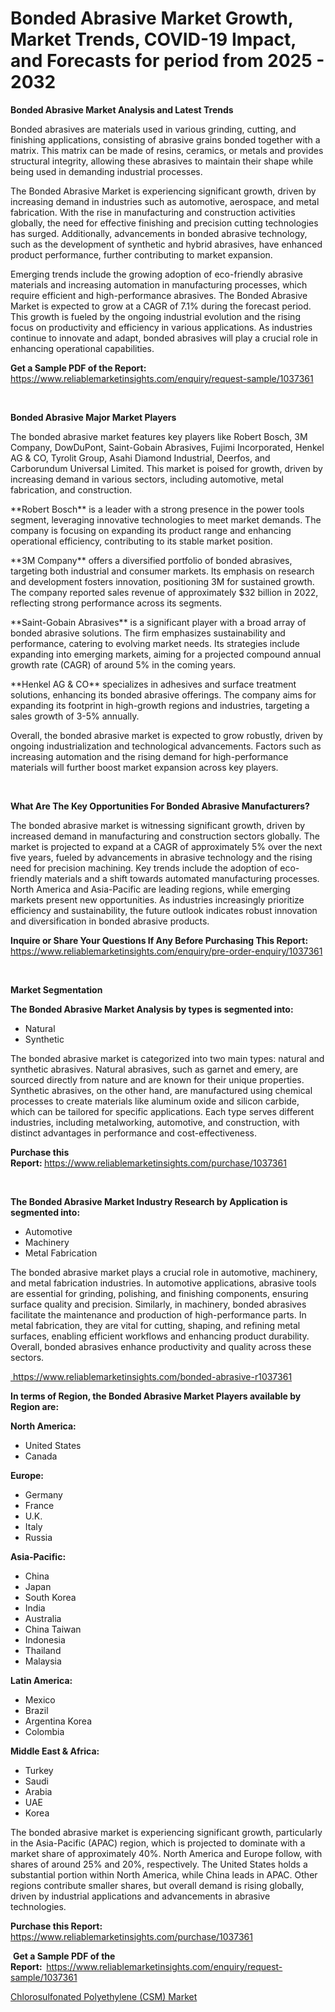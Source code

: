 <p><h1>Bonded Abrasive Market Growth, Market Trends, COVID-19 Impact, and Forecasts for period from 2025 - 2032</h1></p><p><strong>Bonded Abrasive Market Analysis and Latest Trends</strong></p>
<p><p>Bonded abrasives are materials used in various grinding, cutting, and finishing applications, consisting of abrasive grains bonded together with a matrix. This matrix can be made of resins, ceramics, or metals and provides structural integrity, allowing these abrasives to maintain their shape while being used in demanding industrial processes. </p><p>The Bonded Abrasive Market is experiencing significant growth, driven by increasing demand in industries such as automotive, aerospace, and metal fabrication. With the rise in manufacturing and construction activities globally, the need for effective finishing and precision cutting technologies has surged. Additionally, advancements in bonded abrasive technology, such as the development of synthetic and hybrid abrasives, have enhanced product performance, further contributing to market expansion.</p><p>Emerging trends include the growing adoption of eco-friendly abrasive materials and increasing automation in manufacturing processes, which require efficient and high-performance abrasives. The Bonded Abrasive Market is expected to grow at a CAGR of 7.1% during the forecast period. This growth is fueled by the ongoing industrial evolution and the rising focus on productivity and efficiency in various applications. As industries continue to innovate and adapt, bonded abrasives will play a crucial role in enhancing operational capabilities.</p></p>
<p><strong>Get a Sample PDF of the Report:&nbsp;</strong> <a href="https://www.reliablemarketinsights.com/enquiry/request-sample/1037361?utm_campaign=2183&utm_medium=2&utm_source=Github&utm_content=ia&utm_term=21032025&utm_id=bonded-abrasive">https://www.reliablemarketinsights.com/enquiry/request-sample/1037361</a></p>
<p>&nbsp;</p>
<p><strong>Bonded Abrasive Major Market Players</strong></p>
<p><p>The bonded abrasive market features key players like Robert Bosch, 3M Company, DowDuPont, Saint-Gobain Abrasives, Fujimi Incorporated, Henkel AG & CO, Tyrolit Group, Asahi Diamond Industrial, Deerfos, and Carborundum Universal Limited. This market is poised for growth, driven by increasing demand in various sectors, including automotive, metal fabrication, and construction.</p><p>**Robert Bosch** is a leader with a strong presence in the power tools segment, leveraging innovative technologies to meet market demands. The company is focusing on expanding its product range and enhancing operational efficiency, contributing to its stable market position. </p><p>**3M Company** offers a diversified portfolio of bonded abrasives, targeting both industrial and consumer markets. Its emphasis on research and development fosters innovation, positioning 3M for sustained growth. The company reported sales revenue of approximately $32 billion in 2022, reflecting strong performance across its segments.</p><p>**Saint-Gobain Abrasives** is a significant player with a broad array of bonded abrasive solutions. The firm emphasizes sustainability and performance, catering to evolving market needs. Its strategies include expanding into emerging markets, aiming for a projected compound annual growth rate (CAGR) of around 5% in the coming years.</p><p>**Henkel AG & CO** specializes in adhesives and surface treatment solutions, enhancing its bonded abrasive offerings. The company aims for expanding its footprint in high-growth regions and industries, targeting a sales growth of 3-5% annually.</p><p>Overall, the bonded abrasive market is expected to grow robustly, driven by ongoing industrialization and technological advancements. Factors such as increasing automation and the rising demand for high-performance materials will further boost market expansion across key players.</p></p>
<p>&nbsp;</p>
<p><strong>What Are The Key Opportunities For Bonded Abrasive Manufacturers?</strong></p>
<p><p>The bonded abrasive market is witnessing significant growth, driven by increased demand in manufacturing and construction sectors globally. The market is projected to expand at a CAGR of approximately 5% over the next five years, fueled by advancements in abrasive technology and the rising need for precision machining. Key trends include the adoption of eco-friendly materials and a shift towards automated manufacturing processes. North America and Asia-Pacific are leading regions, while emerging markets present new opportunities. As industries increasingly prioritize efficiency and sustainability, the future outlook indicates robust innovation and diversification in bonded abrasive products.</p></p>
<p><strong>Inquire or Share Your Questions If Any Before Purchasing This Report:</strong> <a href="https://www.reliablemarketinsights.com/enquiry/pre-order-enquiry/1037361?utm_campaign=2183&utm_medium=2&utm_source=Github&utm_content=ia&utm_term=21032025&utm_id=bonded-abrasive">https://www.reliablemarketinsights.com/enquiry/pre-order-enquiry/1037361</a></p>
<p>&nbsp;</p>
<p><strong>Market Segmentation</strong></p>
<p><strong>The Bonded Abrasive Market Analysis by types is segmented into:</strong></p>
<p><ul><li>Natural</li><li>Synthetic</li></ul></p>
<p><p>The bonded abrasive market is categorized into two main types: natural and synthetic abrasives. Natural abrasives, such as garnet and emery, are sourced directly from nature and are known for their unique properties. Synthetic abrasives, on the other hand, are manufactured using chemical processes to create materials like aluminum oxide and silicon carbide, which can be tailored for specific applications. Each type serves different industries, including metalworking, automotive, and construction, with distinct advantages in performance and cost-effectiveness.</p></p>
<p><strong>Purchase this Report:&nbsp;</strong><a href="https://www.reliablemarketinsights.com/purchase/1037361?utm_campaign=2183&utm_medium=2&utm_source=Github&utm_content=ia&utm_term=21032025&utm_id=bonded-abrasive">https://www.reliablemarketinsights.com/purchase/1037361</a></p>
<p>&nbsp;</p>
<p><strong>The Bonded Abrasive Market Industry Research by Application is segmented into:</strong></p>
<p><ul><li>Automotive</li><li>Machinery</li><li>Metal Fabrication</li></ul></p>
<p><p>The bonded abrasive market plays a crucial role in automotive, machinery, and metal fabrication industries. In automotive applications, abrasive tools are essential for grinding, polishing, and finishing components, ensuring surface quality and precision. Similarly, in machinery, bonded abrasives facilitate the maintenance and production of high-performance parts. In metal fabrication, they are vital for cutting, shaping, and refining metal surfaces, enabling efficient workflows and enhancing product durability. Overall, bonded abrasives enhance productivity and quality across these sectors.</p></p>
<p><a href="https://www.reliablemarketinsights.com/bonded-abrasive-r1037361?utm_campaign=2183&utm_medium=2&utm_source=Github&utm_content=ia&utm_term=21032025&utm_id=bonded-abrasive">&nbsp;https://www.reliablemarketinsights.com/bonded-abrasive-r1037361</a></p>
<p><strong>In terms of Region, the Bonded Abrasive Market Players available by Region are:</strong></p>
<p>
    <p> <strong> North America: </strong>
        <ul>
            <li>United States</li>
            <li>Canada</li>
        </ul>
        </p> 
    <p> <strong> Europe: </strong>
        <ul>
            <li>Germany</li>
            <li>France</li>
            <li>U.K.</li>
            <li>Italy</li>
            <li>Russia</li>
        </ul>
        </p> 
    <p> <strong> Asia-Pacific: </strong>
        <ul>
            <li>China</li>
            <li>Japan</li>
            <li>South Korea</li>
            <li>India</li>
            <li>Australia</li>
            <li>China Taiwan</li>
            <li>Indonesia</li>
            <li>Thailand</li>
            <li>Malaysia</li>
        </ul>
        </p> 
    <p> <strong> Latin America: </strong>
        <ul>
            <li>Mexico</li>
            <li>Brazil</li>
            <li>Argentina Korea</li>
            <li>Colombia</li>
        </ul>
        </p> 
    <p> <strong> Middle East & Africa: </strong>
        <ul>
            <li>Turkey</li>
            <li>Saudi</li>
            <li>Arabia</li>
            <li>UAE</li>
            <li>Korea</li>
        </ul>
    </p>
    </p>
<p><p>The bonded abrasive market is experiencing significant growth, particularly in the Asia-Pacific (APAC) region, which is projected to dominate with a market share of approximately 40%. North America and Europe follow, with shares of around 25% and 20%, respectively. The United States holds a substantial portion within North America, while China leads in APAC. Other regions contribute smaller shares, but overall demand is rising globally, driven by industrial applications and advancements in abrasive technologies.</p></p>
<p><strong>Purchase this Report: </strong><a href="https://www.reliablemarketinsights.com/purchase/1037361?utm_campaign=2183&utm_medium=2&utm_source=Github&utm_content=ia&utm_term=21032025&utm_id=bonded-abrasive">https://www.reliablemarketinsights.com/purchase/1037361</a></p>
<p>&nbsp;<strong>Get a Sample PDF of the Report:&nbsp;&nbsp;</strong><a href="https://www.reliablemarketinsights.com/enquiry/request-sample/1037361?utm_campaign=2183&utm_medium=2&utm_source=Github&utm_content=ia&utm_term=21032025&utm_id=bonded-abrasive">https://www.reliablemarketinsights.com/enquiry/request-sample/1037361</a></p>
<p><strong></strong></p>
<p><p><a href="https://github.com/SanjidaKhan901/Market-Research-Report-List-2/blob/main/chlorosulfonated-polyethylene-csm-market.md?utm_campaign=2183&utm_medium=2&utm_source=Github&utm_content=ia&utm_term=21032025&utm_id=bonded-abrasive">Chlorosulfonated Polyethylene (CSM) Market</a></p></p>